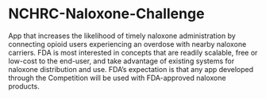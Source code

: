 # NCHRC-Naloxone-Challenge
App that increases the likelihood of timely naloxone administration by connecting opioid users experiencing an overdose with nearby naloxone carriers. FDA is most interested in concepts that are readily scalable, free or low-cost to the end-user, and take advantage of existing systems for naloxone distribution and use. FDA’s expectation is that any app developed through the Competition will be used with FDA-approved naloxone products.
